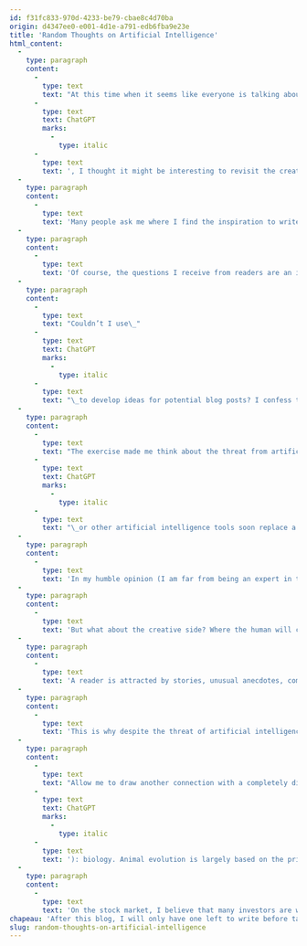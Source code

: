 ```yaml
---
id: f31fc833-970d-4233-be79-cbae8c4d70ba
origin: d4347ee0-e001-4d1e-a791-edb6fba9e23e
title: 'Random Thoughts on Artificial Intelligence'
html_content:
  -
    type: paragraph
    content:
      -
        type: text
        text: "At this time when it seems like everyone is talking about AI and\_"
      -
        type: text
        text: ChatGPT
        marks:
          -
            type: italic
      -
        type: text
        text: ', I thought it might be interesting to revisit the creative process behind my blog “Between the Lines”, which I’ve been writing now since April 2012. I’ve now written over 460 blogs, a record of which I’m very proud.'
  -
    type: paragraph
    content:
      -
        type: text
        text: 'Many people ask me where I find the inspiration to write so many blogs on such a “restricted” subject as stock market investing, specifically with a long-term investment philosophy.'
  -
    type: paragraph
    content:
      -
        type: text
        text: 'Of course, the questions I receive from readers are an invaluable source of ideas – please keep sending me your questions and suggestions. Another source of inspiration comes from current events in the business world and the stock market. Another from our management clients and our subscribers to the COTE 100 Financial Bulletin. In short, I try to glean ideas from a variety of places through my reading of financial newspapers and company annual reports, as well as on the Web.'
  -
    type: paragraph
    content:
      -
        type: text
        text: "Couldn’t I use\_"
      -
        type: text
        text: ChatGPT
        marks:
          -
            type: italic
      -
        type: text
        text: "\_to develop ideas for potential blog posts? I confess to having tried it recently and did not find the result very conclusive. In fact, I found the result rather monotonous and technical, without much appeal to readers. Maybe I should keep experimenting over the next few months."
  -
    type: paragraph
    content:
      -
        type: text
        text: "The exercise made me think about the threat from artificial intelligence. Could\_"
      -
        type: text
        text: ChatGPT
        marks:
          -
            type: italic
      -
        type: text
        text: "\_or other artificial intelligence tools soon replace a media columnist, a financial analyst or a portfolio manager? Will they be able to write a worthwhile book?"
  -
    type: paragraph
    content:
      -
        type: text
        text: 'In my humble opinion (I am far from being an expert in the field), artificial intelligence will be able to perform an increasing number of tasks in the coming years. This is especially true for work that is repetitive or routine in nature. This is also true for much of what concerns numbers and the mechanical manipulation of formulas and computer programming and algorithms.'
  -
    type: paragraph
    content:
      -
        type: text
        text: 'But what about the creative side? Where the human will continue to stand out from the computer is in its ability to weave links between seemingly totally different domains and to propose solutions to problems that are often off the beaten track. In my book Avantage Bourse, for example, I drew many analogies between long-term investing and the very different world of tennis, a field in which I have evolved since my childhood. I doubt a computer would make such a connection unless encouraged to do so.'
  -
    type: paragraph
    content:
      -
        type: text
        text: 'A reader is attracted by stories, unusual anecdotes, comical examples from various fields. These lighten the reading and make it less technical, more human.'
  -
    type: paragraph
    content:
      -
        type: text
        text: 'This is why despite the threat of artificial intelligence for many professions and sectors of economic activity, there will be many areas where humans will remain essential. Artificial intelligence will be an indispensable tool to facilitate the work of the author or the portfolio manager, but it will not replace his ability to create, innovate or interpret a lot of often contradictory information to arrive at a decision.'
  -
    type: paragraph
    content:
      -
        type: text
        text: "Allow me to draw another connection with a completely different field (which, in my opinion, would not be done by\_"
      -
        type: text
        text: ChatGPT
        marks:
          -
            type: italic
      -
        type: text
        text: '): biology. Animal evolution is largely based on the principle of error, on regular mutations of genes that allow animals to adapt to constantly changing conditions. The creative process goes through mistakes, through multiple iterations that will eventually lead to a different innovative result. I am far from convinced that artificial intelligence will one day be able to achieve the same creative results as humans.'
  -
    type: paragraph
    content:
      -
        type: text
        text: 'On the stock market, I believe that many investors are worried about the arrival and development of artificial intelligence. It does indeed represent a threat to many sectors of activity, and AI should be one of the questions we ask ourselves before investing in a company on the stock market. But personally, I associate AI more with an attractive growth opportunity for years to come than with an existential threat.'
chapeau: 'After this blog, I will only have one left to write before taking a summer break until school returns in September.'
slug: random-thoughts-on-artificial-intelligence
---
```


